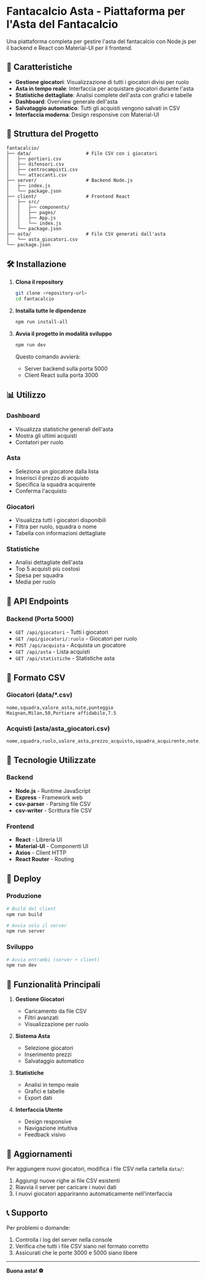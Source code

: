 # Fantacalcio Asta - Piattaforma per l'Asta del Fantacalcio

Una piattaforma completa per gestire l'asta del fantacalcio con Node.js per il backend e React con Material-UI per il frontend.

## 🚀 Caratteristiche

- **Gestione giocatori**: Visualizzazione di tutti i giocatori divisi per ruolo
- **Asta in tempo reale**: Interfaccia per acquistare giocatori durante l'asta
- **Statistiche dettagliate**: Analisi complete dell'asta con grafici e tabelle
- **Dashboard**: Overview generale dell'asta
- **Salvataggio automatico**: Tutti gli acquisti vengono salvati in CSV
- **Interfaccia moderna**: Design responsive con Material-UI

## 📁 Struttura del Progetto

```
fantacalcio/
├── data/                    # File CSV con i giocatori
│   ├── portieri.csv
│   ├── difensori.csv
│   ├── centrocampisti.csv
│   └── attaccanti.csv
├── server/                  # Backend Node.js
│   ├── index.js
│   └── package.json
├── client/                  # Frontend React
│   ├── src/
│   │   ├── components/
│   │   ├── pages/
│   │   ├── App.js
│   │   └── index.js
│   └── package.json
├── asta/                    # File CSV generati dall'asta
│   └── asta_giocatori.csv
└── package.json
```

## 🛠️ Installazione

1. **Clona il repository**
   ```bash
   git clone <repository-url>
   cd fantacalcio
   ```

2. **Installa tutte le dipendenze**
   ```bash
   npm run install-all
   ```

3. **Avvia il progetto in modalità sviluppo**
   ```bash
   npm run dev
   ```

   Questo comando avvierà:
   - Server backend sulla porta 5000
   - Client React sulla porta 3000

## 📊 Utilizzo

### Dashboard
- Visualizza statistiche generali dell'asta
- Mostra gli ultimi acquisti
- Contatori per ruolo

### Asta
- Seleziona un giocatore dalla lista
- Inserisci il prezzo di acquisto
- Specifica la squadra acquirente
- Conferma l'acquisto

### Giocatori
- Visualizza tutti i giocatori disponibili
- Filtra per ruolo, squadra o nome
- Tabella con informazioni dettagliate

### Statistiche
- Analisi dettagliate dell'asta
- Top 5 acquisti più costosi
- Spesa per squadra
- Media per ruolo

## 🔧 API Endpoints

### Backend (Porta 5000)

- `GET /api/giocatori` - Tutti i giocatori
- `GET /api/giocatori/:ruolo` - Giocatori per ruolo
- `POST /api/acquista` - Acquista un giocatore
- `GET /api/asta` - Lista acquisti
- `GET /api/statistiche` - Statistiche asta

## 📝 Formato CSV

### Giocatori (data/*.csv)
```csv
nome,squadra,valore_asta,note,punteggio
Maignan,Milan,50,Portiere affidabile,7.5
```

### Acquisti (asta/asta_giocatori.csv)
```csv
nome,squadra,ruolo,valore_asta,prezzo_acquisto,squadra_acquirente,note,punteggio,data_acquisto
```

## 🎨 Tecnologie Utilizzate

### Backend
- **Node.js** - Runtime JavaScript
- **Express** - Framework web
- **csv-parser** - Parsing file CSV
- **csv-writer** - Scrittura file CSV

### Frontend
- **React** - Libreria UI
- **Material-UI** - Componenti UI
- **Axios** - Client HTTP
- **React Router** - Routing

## 🚀 Deploy

### Produzione
```bash
# Build del client
npm run build

# Avvia solo il server
npm run server
```

### Sviluppo
```bash
# Avvia entrambi (server + client)
npm run dev
```

## 📱 Funzionalità Principali

1. **Gestione Giocatori**
   - Caricamento da file CSV
   - Filtri avanzati
   - Visualizzazione per ruolo

2. **Sistema Asta**
   - Selezione giocatori
   - Inserimento prezzi
   - Salvataggio automatico

3. **Statistiche**
   - Analisi in tempo reale
   - Grafici e tabelle
   - Export dati

4. **Interfaccia Utente**
   - Design responsive
   - Navigazione intuitiva
   - Feedback visivo

## 🔄 Aggiornamenti

Per aggiungere nuovi giocatori, modifica i file CSV nella cartella `data/`:

1. Aggiungi nuove righe ai file CSV esistenti
2. Riavvia il server per caricare i nuovi dati
3. I nuovi giocatori appariranno automaticamente nell'interfaccia

## 📞 Supporto

Per problemi o domande:
1. Controlla i log del server nella console
2. Verifica che tutti i file CSV siano nel formato corretto
3. Assicurati che le porte 3000 e 5000 siano libere

---

**Buona asta! ⚽**
